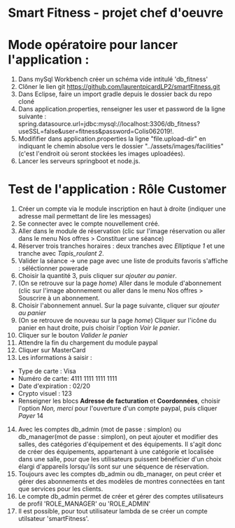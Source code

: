 # Smart Fitness - projet chef d'oeuvre
# Mode opératoire pour lancer l'application :
1. Dans mySql Workbench créer un schéma vide intitulé 'db_fitness' 
2. Clôner le lien git https://github.com/laurentpicardLP2/smartFitness.git
3. Dans Eclipse, faire un import gradle depuis le dossier back du repo cloné
4. Dans application.properties, renseigner les user et password de la ligne suivante : spring.datasource.url=jdbc:mysql://localhost:3306/db_fitness?useSSL=false&user=fitness&password=Colis062019!.
5. Modififier dans application.properties la ligne "file.upload-dir" en indiquant le chemin absolue vers le dossier "../assets/images/facilities" (c'est l'endroit où seront stockées les images uploadées).
6. Lancer les serveurs springboot et node.js.

# Test de l'application : Rôle Customer
1. Créer un compte via le module inscription en haut à droite (indiquer une adresse mail permettant de lire les messages)
2. Se connecter avec le compte nouvellement créé.
3. Aller dans le module de réservation (clic sur l'image réservation ou aller dans le menu Nos offres >  Constituer une séance)
4. Réserver trois tranches horaires : deux tranches avec *Elliptique 1* et une tranche avec *Tapis_roulant 2*.
5. Valider la séance -> une page avec une liste de produits favoris s'affiche : séléctionner powerade
6. Choisir la quantité 3, puis cliquer sur *ajouter au panier*.
7. (On se retrouve sur la page *home*) Aller dans le module d'abonnement (clic sur l'image abonnement ou aller dans le menu Nos offres > Souscrire à un abonnement.
8. Choisir l'abonnement annuel. Sur la page suivante, cliquer sur *ajouter au panier*
9. (On se retrouve de nouveau sur la page *home*) Cliquer sur l'icône du panier en haut droite, puis choisir l'option *Voir le panier*.
10. Cliquer sur le bouton *Valider le panier*
11. Attendre la fin du chargement du module paypal
12. Cliquer sur MasterCard
13. Les informations à saisir : 
  - Type de carte : Visa
  - Numéro de carte: 4111 1111 1111 1111
  - Date d'expiration : 02/20
  - Crypto visuel : 123
  - Renseigner les blocs **Adresse de facturation** et **Coordonnées**, choisir l'option *Non, merci* pour l'ouverture d'un compte paypal, puis cliquer *Payer*
  14
14. Avec les comptes db_admin (mot de passe : simplon) ou db_manager(mot de passe : simplon), on peut ajouter et modifier des salles, des catégories d'équipement et des équipements. Il s'agit donc de créer des équipements, appartenant à une catégorie et localisée dans une salle,  pour que les utilisateurs puissent bénéficier d'un choix élargi d'appareils lorsqu'ils sont sur une séquence de réservation.
15. Toujours avec les comptes db_admin ou db_manager, on peut créer et gérer des abonnements et des modèles de montres connectées en tant que services pour les clients.
16. Le compte db_admin permet de créer et gérer des comptes utilisateurs de profil 'ROLE_MANAGER' ou 'ROLE_ADMIN'
17. Il est possible, pour tout utilisateur lambda de se créer un compte utilsateur 'smartFitness'.
